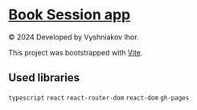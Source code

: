 # [Book Session app](https://ihorvyshniakov.github.io/book-session-app/)

© 2024 Developed by Vyshniakov Ihor.

This project was bootstrapped with [Vite](https://github.com/vitejs/vite).

## Used libraries

`typescript` `react` `react-router-dom` `react-dom` `gh-pages`
